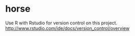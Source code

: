 horse
=====

Use R with Rstudio for version control on this project. http://www.rstudio.com/ide/docs/version_control/overview
